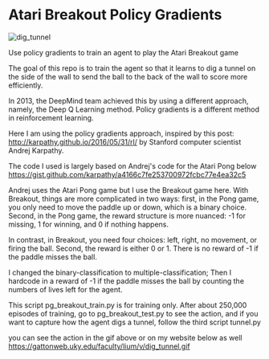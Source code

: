 # Atari Breakout Policy Gradients
![dig_tunnel](https://user-images.githubusercontent.com/50116107/132134465-a45448b8-120e-4928-8901-9d2ec6a54afb.gif)

Use policy gradients to train an agent to play the Atari Breakout game


The goal of this repo is to train the agent so that it learns to dig a tunnel on the side
of the wall to send the ball to the back of the wall to score more efficiently.

In 2013, the DeepMind team achieved this by using a different approach, namely,
the Deep Q Learning method. Policy gradients is a different method in reinforcement learning.

Here I am using the policy gradients approach, inspired by this post:
http://karpathy.github.io/2016/05/31/rl/
by Stanford computer scientist Andrej Karpathy.

The code I used is largely based on Andrej's code for the Atari Pong below
https://gist.github.com/karpathy/a4166c7fe253700972fcbc77e4ea32c5

Andrej uses the Atari Pong game but I use the Breakout game here. 
With Breakout, things are more complicated in two ways: 
first, in the Pong game, you only need to move the 
paddle up or down, which is a binary choice. Second, in the Pong game,
the reward structure is more nuanced: -1 for missing,
1 for winning, and 0 if nothing happens. 

In contrast, in Breakout, you need four choices: left, right, no movement, 
or firing the ball. Second, the reward is either 0 or 1. There is no reward
of -1 if the paddle misses the ball.

I changed the binary-classification to multiple-classification; 
Then I hardcode in a reward of -1 if the paddle misses the ball by counting 
the numbers of lives left for the agent. 

This script pg_breakout_train.py is for training only.
After about 250,000 episodes of training, go to pg_breakout_test.py to see 
the action, and if you want to capture how the agent digs a tunnel, follow the 
third script tunnel.py

you can see the action in the gif above or on my website below as well
https://gattonweb.uky.edu/faculty/lium/v/dig_tunnel.gif
 
